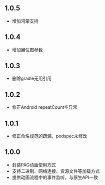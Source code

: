 ## 1.0.5
* 增加鸿蒙支持

## 1.0.4
* 增加展位图参数

## 1.0.3
* 删除gradle无用引用

## 1.0.2
* 修正Android repeatCount空异常

## 1.0.1
* 修正命名规范的疏漏，podspec未修改

## 1.0.0
* 封装PAG动画使用方式
* 支持二进制、网络连接、资源文件等加载方式
* 提供动画流程中的事件监听，与原生API一致

